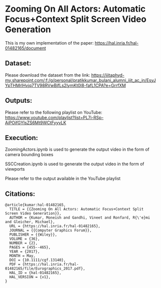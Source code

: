 # Zooming On All Actors: Automatic Focus+Context Split Screen Video Generation

This is my own implementation of the paper: https://hal.inria.fr/hal-01482165/document

## Dataset:

Please download the dataset from the link: https://iiitaphyd-my.sharepoint.com/:f:/g/personal/pratikkumar_bulani_alumni_iiit_ac_in/EsyJYpTHMrlHvjq7TV98RVwBjfLs2lymKt0l8-fafL1CPA?e=GrrfXM

## Outputs:

Please refer to the following playlist on YouTube: https://www.youtube.com/playlist?list=PL7i-RSp-AiPOifGYIsZS6Mt9WCtFyyvLK

## Execution:

ZoomingActors.ipynb is used to generate the output video in the form of camera bounding boxes

SSCCreation.ipynb is used to generate the output video in the form of viewports

Please refer to the output available in the YouTube playlist

## Citations:
```
@article{kumar:hal-01482165,
  TITLE = {{Zooming On All Actors: Automatic Focus+Context Split Screen Video Generation}},
  AUTHOR = {Kumar, Moneish and Gandhi, Vineet and Ronfard, R{\'e}mi and Gleicher, Michael},
  URL = {https://hal.inria.fr/hal-01482165},
  JOURNAL = {{Computer Graphics Forum}},
  PUBLISHER = {{Wiley}},
  VOLUME = {36},
  NUMBER = {2},
  PAGES = {455--465},
  YEAR = {2017},
  MONTH = May,
  DOI = {10.1111/cgf.13140},
  PDF = {https://hal.inria.fr/hal-01482165/file/Eurographics_2017.pdf},
  HAL_ID = {hal-01482165},
  HAL_VERSION = {v1},
}
```
